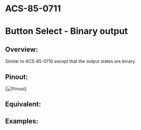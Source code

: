 # ACS-85-0711
Button Select - Binary output
==============

## Overview:

Similar to ACS-85-0710 except that the output states are binary.

## Pinout:
[![Pinout](https://github.com/robstave/ArduinoComponentSketches/blob/master/ACS-85%20ATTiny85%20sketches/ACS-85-0711/images/acs-85-0711.png)]  

## Equivalent:
 

## Examples:
 